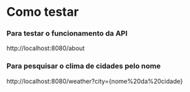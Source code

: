 # Como testar

### Para testar o funcionamento da API
 http://localhost:8080/about 

### Para pesquisar o clima de cidades pelo nome
 http://localhost:8080/weather?city={nome%20da%20cidade}
